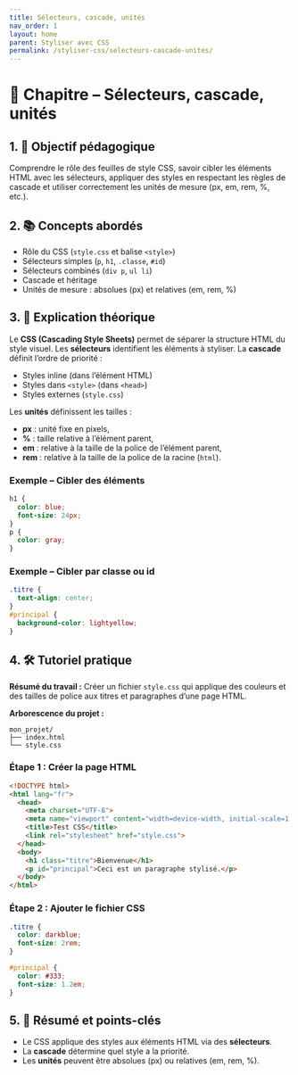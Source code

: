 ```yaml
---
title: Sélecteurs, cascade, unités
nav_order: 1
layout: home
parent: Styliser avec CSS
permalink: /styliser-css/selecteurs-cascade-unites/
---
```


# 📘 Chapitre – Sélecteurs, cascade, unités

## 1. 🎯 Objectif pédagogique

Comprendre le rôle des feuilles de style CSS, savoir cibler les éléments HTML avec les sélecteurs, appliquer des styles en respectant les règles de cascade et utiliser correctement les unités de mesure (px, em, rem, %, etc.).

## 2. 📚 Concepts abordés

* Rôle du CSS (`style.css` et balise `<style>`)
* Sélecteurs simples (`p`, `h1`, `.classe`, `#id`)
* Sélecteurs combinés (`div p`, `ul li`)
* Cascade et héritage
* Unités de mesure : absolues (px) et relatives (em, rem, %)

## 3. 🧠 Explication théorique

Le **CSS (Cascading Style Sheets)** permet de séparer la structure HTML du style visuel. Les **sélecteurs** identifient les éléments à styliser.
La **cascade** définit l’ordre de priorité :

* Styles inline (dans l’élément HTML)
* Styles dans `<style>` (dans `<head>`)
* Styles externes (`style.css`)

Les **unités** définissent les tailles :

* **px** : unité fixe en pixels,
* **%** : taille relative à l’élément parent,
* **em** : relative à la taille de la police de l’élément parent,
* **rem** : relative à la taille de la police de la racine (`html`).

### Exemple – Cibler des éléments

```css
h1 {
  color: blue;
  font-size: 24px;
}
p {
  color: gray;
}
```

### Exemple – Cibler par classe ou id

```css
.titre {
  text-align: center;
}
#principal {
  background-color: lightyellow;
}
```

## 4. 🛠 Tutoriel pratique

**Résumé du travail :**
Créer un fichier `style.css` qui applique des couleurs et des tailles de police aux titres et paragraphes d’une page HTML.

**Arborescence du projet :**

```
mon_projet/
├── index.html
└── style.css
```

### **Étape 1 : Créer la page HTML**

```html
<!DOCTYPE html>
<html lang="fr">
  <head>
    <meta charset="UTF-8">
    <meta name="viewport" content="width=device-width, initial-scale=1.0">
    <title>Test CSS</title>
    <link rel="stylesheet" href="style.css">
  </head>
  <body>
    <h1 class="titre">Bienvenue</h1>
    <p id="principal">Ceci est un paragraphe stylisé.</p>
  </body>
</html>
```

### **Étape 2 : Ajouter le fichier CSS**

```css
.titre {
  color: darkblue;
  font-size: 2rem;
}

#principal {
  color: #333;
  font-size: 1.2em;
}
```

## 5. 🧾 Résumé et points-clés

* Le CSS applique des styles aux éléments HTML via des **sélecteurs**.
* La **cascade** détermine quel style a la priorité.
* Les **unités** peuvent être absolues (px) ou relatives (em, rem, %).


